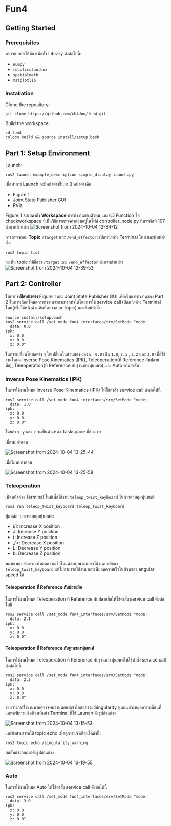 # Fun4
## Getting Started

### Prerequisites
ตรวจสอบว่าได้มีการติดตั้ง Library ดังต่อไปนี้:
- `numpy`
- `roboticstoolbox`
- `spatialmath`
- `matplotlib`

### Installation
Clone the repository:
```
git clone https://github.com/ch4dum/fun4.git
```
Build the workspace:
```
cd fun4
colcon build && source install/setup.bash
```

## Part 1: Setup Environment
Launch:
```
ros2 launch example_description simple_display.launch.py
```
เมื่อทำการ Launch จะมีหน้าต่างขึ้นมา 3 หน้าต่างคือ 
- Figure 1
- Joint State Publisher GUI
- RViz

Figure 1 จะแสดงถึง **Workspace** การทำงานของตัวหุ่น และจะมี Function ชื่อ checkworkspace ที่เป็นวิธีการตรวจคำตอบอยู่ในไฟล์ controller_node.py ที่บรรทัดที่ 107 ดังภาพด้านล่าง
![Screenshot from 2024-10-04 12-34-12](https://github.com/user-attachments/assets/2f6916cd-44a8-4900-aa98-3b2dd9a84c8f)

การตรวจสอบ **Topic** `/target` และ `/end_effector`:
เปิดหน้าต่าง Terminal ใหม่ และพิมพ์คำสั่ง:
```
ros2 topic list
```
จะเห็น topic ที่มีชื่อว่า `/target` และ `/end_effector` ดังภาพด้านล่าง
![Screenshot from 2024-10-04 12-39-53](https://github.com/user-attachments/assets/ac666add-57e9-4f18-8c67-de896be3db9d)

## Part 2: Controller
ให้ทำการ**ปิดหน้าต่าง** Figure 1 และ Joint State Publisher GUI เพื่อเริ่มการทำงานของ Part 2
ในการเลือกโหมดการทำงานจะสามารถทำได้โดยการใช้ service call
เปิดหน้าต่าง Terminal ใหม่(หรือใช้หน้าต่างเดิมที่ตรวจสอบ Topic) และพิมพ์คำสั่ง:
```
source install/setup.bash
ros2 service call /set_mode fun4_interfaces/srv/SetMode "mode:
  data: 0.0
ipk:
  x: 0.0
  y: 0.0
  z: 0.0"
```
ในการเปลี่ยนโหมดต่าง ๆ ให้เปลี่ยนในส่วนของ `data: 0.0` เป็น `1.0`, `2.1` , `2.2` และ `3.0` เพื่อใช้งานโหมด Inverse Pose Kinematics (IPK), Teleoperation(ที่ Reference กับปลายมือ), Teleoperation(ที่ Reference กับฐานของหุ่นยนต์) และ Auto ตามลำดับ
### Inverse Pose Kinematics (IPK)
ในการใช้งานโหมด Inverse Pose Kinematics (IPK) ให้ใช้คำสั่ง service call ดังต่อไปนี้
```
ros2 service call /set_mode fun4_interfaces/srv/SetMode "mode:
  data: 1.0
ipk:
  x: 0.0
  y: 0.0
  z: 0.0"
```
โดยค่า `x`, `y` และ `z` จะเป็นตําแหน่ง Taskspace ที่ต้องการ

เมื่อพบคำตอบ

![Screenshot from 2024-10-04 13-25-44](https://github.com/user-attachments/assets/46b8bfa0-bff2-4670-b48b-ac10a972038b)

เมื่อไม่พบคําตอบ

![Screenshot from 2024-10-04 13-25-58](https://github.com/user-attachments/assets/777352b3-9b9f-489a-822e-9fa4fdebac59)

### Teleoperation
เปิดหน้าต่าง Terminal ใหม่เพื่อใช้งาน `teleop_twist_keyboard` ในการควบคุมหุ่นยนต์:
```
ros2 run teleop_twist_keyboard teleop_twist_keyboard 
```
ปุ่มหลัก ๆ การควบคุมหุ่นยนต์:
- i/I: Increase X position
- J:   Increase Y position
- t:   Increase Z position
- ,/<: Decrease X position
- L:   Decrease Y position
- b:   Decrease Z position

หมายเหตุ: สามารถเพิ่มลดความเร็วในแต่ละแกนตามการใช้งานปกติของ `teleop_twist_keyboard` แต่ไม่สามารถใช้งาน และเพิ่มลดความเร็วในส่วนของ angular speed ได้

#### Teleoperation ที่ Reference กับปลายมือ
ในการใช้งานโหมด Teleoperation ที่ Reference กับปลายมือให้ใช้คำสั่ง service call ดังต่อไปนี้
```
ros2 service call /set_mode fun4_interfaces/srv/SetMode "mode:
  data: 2.1
ipk:
  x: 0.0
  y: 0.0
  z: 0.0"
```
#### Teleoperation ที่ Reference กับฐานของหุ่นยนต์
ในการใช้งานโหมด Teleoperation ที่ Reference กับฐานของหุ่นยนต์ให้ใช้คำสั่ง service call ดังต่อไปนี้
```
ros2 service call /set_mode fun4_interfaces/srv/SetMode "mode:
  data: 2.2
ipk:
  x: 0.0
  y: 0.0
  z: 0.0"
```
ระหว่างการใช้งานหากตรวจพบว่าหุ่นยนต์เข้าใกล้สภาวะ Singularity หุ่นยนต์จะหยุดการเคลื่อนที่ และจะมีการแจ้งเตือนที่หน้า Terminal ที่ใช้ Launch ดังรูปด้านล่าง

![Screenshot from 2024-10-04 13-15-53](https://github.com/user-attachments/assets/01ce0e3d-e734-4f4e-bf9b-a491d53caafd)

และยังสามาารถใช้ topic echo เพื่อดูการแจ้งเตือนได้ดังนี้:
```
ros2 topic echo /singularity_warning 
```
ผลลัพธ์จะออกมาดังรูปด้านล่าง

![Screenshot from 2024-10-04 13-19-55](https://github.com/user-attachments/assets/346a6df8-7159-4a90-b5c6-1651801b5e05)

### Auto
ในการใช้งานโหมด Auto ให้ใช้คำสั่ง service call ดังต่อไปนี้
```
ros2 service call /set_mode fun4_interfaces/srv/SetMode "mode:
  data: 3.0
ipk:
  x: 0.0
  y: 0.0
  z: 0.0"
```

